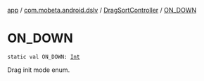 [app](../../index.md) / [com.mobeta.android.dslv](../index.md) / [DragSortController](index.md) / [ON_DOWN](.)

# ON_DOWN

`static val ON_DOWN: `[`Int`](https://kotlinlang.org/api/latest/jvm/stdlib/kotlin/-int/index.html)

Drag init mode enum.

